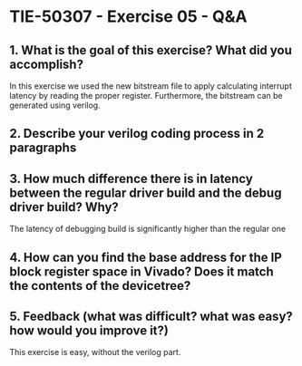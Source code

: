 # TIE-50307 - Exercise 05 - Q&A

## 1. What is the goal of this exercise? What did you accomplish?

In this exercise we used the new bitstream file to apply calculating interrupt latency by reading the proper register. Furthermore, the bitstream can be generated using verilog.

## 2. Describe your verilog coding process in 2 paragraphs

## 3. How much difference there is in latency between the regular driver build and the debug driver build? Why?

The latency of debugging build is significantly higher than the regular one

## 4. How can you find the base address for the IP block register space in Vivado? Does it match the contents of the devicetree?

## 5. Feedback (what was difficult? what was easy? how would you improve it?)
This exercise is easy, without the verilog part.
